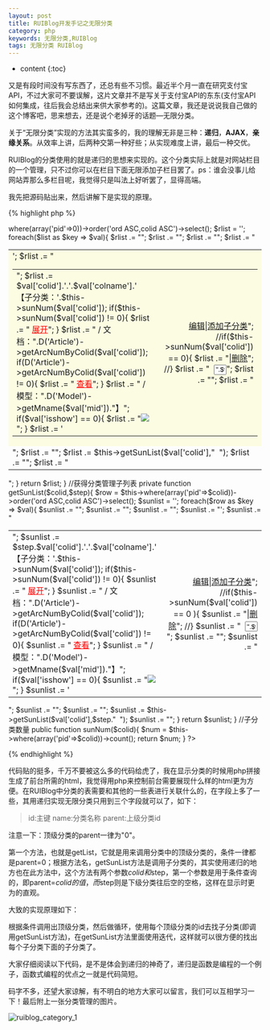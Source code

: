 ```yaml
---
layout: post
title: RUIBlog开发手记之无限分类
category: php
keywords: 无限分类,RUIBlog
tags: 无限分类 RUIBlog
---
```


* content
{:toc}

又是有段时间没有写东西了，还总有些不习惯。最近半个月一直在研究支付宝API，不过大家可不要误解，这片文章并不是写关于支付宝API的东东(支付宝API如何集成，往后我会总结出来供大家参考的)。这篇文章，我还是说说我自己做的这个博客吧，思来想去，还是说个老掉牙的话题—无限分类。

关于“无限分类”实现的方法其实蛮多的，我的理解无非是三种：**递归**，**AJAX**，**亲缘关系**。从效率上讲，后两种交第一种好些；从实现难度上讲，最后一种交优。

<!--more-->

RUIBlog的分类使用的就是递归的思想来实现的。这个分类实际上就是对网站栏目的一个管理，只不过你可以在栏目下面无限添加子栏目罢了。ps：谁会没事儿给网站弄那么多栏目呢，我觉得只是叫法上好听罢了，显得高端。

我先把源码贴出来，然后讲解下是实现的原理。

{% highlight php %}
<?php
	public function getList(){
		$list = $this->where(array('pid'=>0))->order('ord ASC,colid ASC')->select();
		$rlist = '';
		foreach($list as $key => $val){
			$rlist .= "<table width='100%' border='0' cellspacing='0' cellpadding='2'>";
			$rlist .= "<tr onMouseMove=\"javascript:this.bgColor='#FCFDEE';\" onMouseOut=\"javascript:this.bgColor='#FFFFFF';\">";
			$rlist .= "<td class='bline' style='background-color:#FBFCE2;'><table width='98%' cellspacing='0' cellpadding='0' border='0'><tr><td width='50%'>";
			$rlist .= $val['colid'].'.'.$val['colname'].' 【子分类：'.$this->sunNum($val['colid']);
			if($this->sunNum($val['colid']) != 0){
				$rlist .= " <a href='javascript:void(0);' target='_self' id='pid".$val['colid']."' onclick=\"showHide('sun".$val['colid']."','pid".$val['colid']."');\" style='color:red'>展开</a>";
			}
			$rlist .= " / 文档：".D('Article')->getArcNumByColid($val['colid']);
			if(D('Article')->getArcNumByColid($val['colid']) != 0){
				$rlist .= " <a href='/Article/index/colid/".$val['colid']."' style='color:red'>查看</a>";
			}
			$rlist .= " / 模型：".D('Model')->getMname($val['mid'])."】";
			if($val['isshow'] == 0){
				$rlist .= "<img  src='/Public/admin/images/yincang.gif' />";
			}
			$rlist .= '</td>';
			$rlist .= "<td align='right'><a href='/article/edit/colid/".$val['colid']."'>编辑</a>|<a href='/article/addsun/selid/".$val['colid']."'>添加子分类</a>";
			//if($this->sunNum($val['colid']) == 0){
			$rlist .= "|<a href='javascript:sdel(\"/article/del/colid/".$val['colid']."\");'>删除</a>";
			//}
			$rlist .= "&nbsp; <input type='text' style='width:25px;height:20px' value='".$val['ord']."' name='ord[]'/>";
			$rlist .= "<input type='hidden' name='colordid[]' value='".$val['colid']."'/>";
			$rlist .= "</td></tr></table></td></tr>";
			$rlist .= "<tr><td colspan='2'>";
			$rlist .= "<table width='100%' border='0' cellspacing='0' cellpadding='0' style='display:none' id='sun".$val['colid']."'>";
			$rlist .= $this->getSunList($val['colid'],"&nbsp;&nbsp;");
			$rlist .= "</table>";
			$rlist .= "</td></tr></table>";
		}
		return $rlist;
	}

	//获得分类管理子列表
	private function getSunList($colid,$step){
		$row = $this->where(array('pid'=>$colid))->order('ord ASC,colid ASC')->select();
		$sunlist = '';
		
		foreach($row as $key => $val){
			$sunlist .= "<tr height='24' onMouseMove=\"javascript:this.bgColor='#FCFDEE';\" onMouseOut=\"javascript:this.bgColor='#FFFFFF';\">";
			$sunlist .= "<td class='nbline'>";
			$sunlist .= "<table width='98%' border='0' cellspacing='0' cellpadding='0'>";
			$sunlist .= "<tr><td width='50%'>";
			$sunlist .= $step.$val['colid'].'.'.$val['colname'].' 【子分类：'.$this->sunNum($val['colid']);
			if($this->sunNum($val['colid']) != 0){
				$sunlist .= " <a href='javascript:void(0);' target='_self' id='pid".$val['colid']."'onclick=\"showHide('sun".$val['colid']."','pid".$val['colid']."')\" style='color:red'>展开</a>";
			}
			$sunlist .= " / 文档：".D('Article')->getArcNumByColid($val['colid']);
			if(D('Article')->getArcNumByColid($val['colid']) != 0){
				$sunlist .= " <a href='/Article/index/colid/".$val['colid']."' style='color:red'>查看</a>";
			}
			$sunlist .= " / 模型：".D('Model')->getMname($val['mid'])."】";
			if($val['isshow'] == 0){
				$sunlist .= "<img  src='/Public/admin/images/yincang.gif' />";
			}
			$sunlist .= '</td>';
			$sunlist .= "<td align='right'><a href='/article/edit/colid/".$val['colid']."'>编辑</a>|<a href='/article/addsun/selid/".$val['colid']."'>添加子分类</a>";
			//if($this->sunNum($val['colid']) == 0 ){
			$sunlist .= "|<a href='javascript:sdel(\"/article/del/colid/".$val['colid']."\");'>删除</a>";
			//}
			$sunlist .= "&nbsp; <input type='text' style='width:25px;height:20px' value='".$val['ord']."' name='ord[]'/>";
			$sunlist .= "<input type='hidden' name='colordid[]' value='".$val['colid']."'/>";
			$sunlist .= "</td></tr></table></td></tr>";
			$sunlist .= "<tr><td>";
			$sunlist .= "<table width='100%' border='0' cellspacing='0' cellpadding='0' style='display:none' id='sun".$val['colid']."'>";
			$sunlist .= $this->getSunList($val['colid'],$step."&nbsp;&nbsp;");
			$sunlist .= "</table></td></tr>";
		}
		return $sunlist;
	}

	//子分类数量
	public function sunNum($colid){
		$num = $this->where(array('pid'=>$colid))->count();
		return $num;
	}
?>
{% endhighlight %}

代码贴的挺多，千万不要被这么多的代码给虎了，我在显示分类的时候用php拼接生成了前台所需的html，我觉得用php来控制前台需要展现什么样的html更为方便。在RUIBlog中分类的表需要和其他的一些表进行关联什么的，在字段上多了一些，其用递归实现无限分类只用到三个字段就可以了，如下：

> id:主键
> name:分类名称
> parent:上级分类id

注意一下：顶级分类的parent一律为"0"。

第一个方法，也就是getList，它就是用来调用分类中的顶级分类的，条件一律都是parent=0；根据方法名，getSunList方法是调用子分类的，其实使用递归的地方也在此方法中，这个方法有两个参数$colid和$step，第一个参数是用于条件查询的，即parent=$colid的值，而$step则是下级分类往后空的空格，这样在显示时更为的直观。

大致的实现原理如下：

根据条件调用出顶级分类，然后做循环，使用每个顶级分类的id去找子分类(即调用getSunList方法)，在getSunList方法里面使用迭代，这样就可以很方便的找出每个子分类下面的子分类了。

大家仔细阅读以下代码，是不是体会到递归的神奇了，递归是函数是编程的一个例子，函数式编程的优点之一就是代码简短。

码字不多，还望大家谅解，有不明白的地方大家可以留言，我们可以互相学习一下！最后附上一张分类管理的图片。

![ruiblog_category_1](http://7xj4mc.com1.z0.glb.clouddn.com/ruiblog_category_1.png)